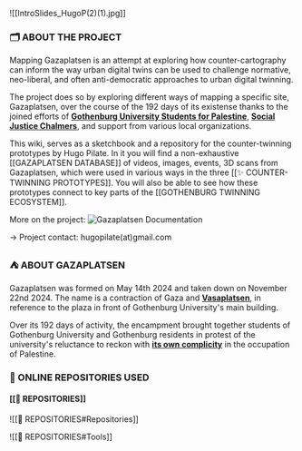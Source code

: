 ![[IntroSlides_HugoP(2)(1).jpg]]


### 🗂️ ABOUT THE PROJECT
Mapping Gazaplatsen is an attempt at exploring how counter-cartography can inform the way urban digital twins can be used to challenge normative, neo-liberal, and often anti-democratic approaches to urban digital twinning. 

The project does so by exploring different ways of mapping a specific site, Gazaplatsen, over the course of the 192 days of its existense thanks to the joined efforts of [**Gothenburg University Students for Palestine**](https://www.instagram.com/gustudentsforpalestine/), [**Social Justice Chalmers**](https://www.instagram.com/chalmers.social.justice/), and support from various local organizations.

This wiki, serves as a sketchbook and a repository for the counter-twinning prototypes by Hugo Pilate. In it you will find a non-exhaustive [[GAZAPLATSEN DATABASE]] of videos, images, events, 3D scans from Gazaplatsen, which were used in various ways in the three [[✨ COUNTER-TWINNING PROTOTYPES]]. You will also be able to see how these prototypes connect to key parts of the [[GOTHENBURG TWINNING ECOSYSTEM]].

More on the project:
![Gazaplatsen Documentation](https://www.youtube.com/watch?v=Qoxld_bzIss)

→ Project contact: hugopilate(at)gmail.com

### ⛺ ABOUT GAZAPLATSEN
Gazaplatsen was formed on May 14th 2024 and taken down on November 22nd 2024. The name is a contraction of Gaza and [**Vasaplatsen**](https://www.google.com/maps/@57.6990647,11.970826,3a,60y,91.45h,92.83t/data=!3m7!1e1!3m5!1s_WcGKlYH1stOfN5xiSXlMQ!2e0!6shttps:%2F%2Fstreetviewpixels-pa.googleapis.com%2Fv1%2Fthumbnail%3Fcb_client%3Dmaps_sv.tactile%26w%3D900%26h%3D600%26pitch%3D-2.825594300320688%26panoid%3D_WcGKlYH1stOfN5xiSXlMQ%26yaw%3D91.45491749917407!7i16384!8i8192?entry=ttu&g_ep=EgoyMDI0MTIxMS4wIKXMDSoASAFQAw%3D%3D), in reference to the plaza in front of Gothenburg University's main building.

Over its 192 days of activity, the encampment brought together students of Gothenburg University and Gothenburg residents in protest of the university's reluctance to reckon with [**its own complicity**](https://wassap.se/projects/) in the occupation of Palestine.


### 🌿 ONLINE REPOSITORIES USED
#### [[🌿 REPOSITORIES]]
![[🌿 REPOSITORIES#Repositories]]

![[🌿 REPOSITORIES#Tools]]